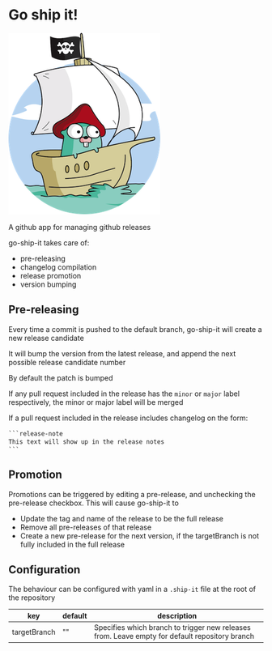 # Go ship it!

![logo](docs/logo.png)

A github app for managing github releases

go-ship-it takes care of:

- pre-releasing
- changelog compilation
- release promotion
- version bumping

## Pre-releasing

Every time a commit is pushed to the default branch, go-ship-it will create a new release candidate

It will bump the version from the latest release, and append the next possible release candidate number

By default the patch is bumped

If any pull request included in the release has the `minor` or `major` label respectively, the minor or major label will be merged

If a pull request included in the release includes changelog on the form:

    ```release-note
    This text will show up in the release notes
    ```

## Promotion

Promotions can be triggered by editing a pre-release, and unchecking the pre-release checkbox. This will cause go-ship-it to

- Update the tag and name of the release to be the full release
- Remove all pre-releases of that release
- Create a new pre-release for the next version, if the targetBranch is not fully included in the full release

## Configuration

The behaviour can be configured with yaml in a `.ship-it` file at the root of the repository

| key          | default | description                                                                                    |
| ------------ | ------- | ---------------------------------------------------------------------------------------------- |
| targetBranch | ""      | Specifies which branch to trigger new releases from. Leave empty for default repository branch |
